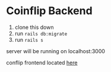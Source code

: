 # Coinflip Backend
1. clone this down
2. run `rails db:migrate`
3. run `rails s`

server will be running on localhost:3000

conflip frontend located [here](https://github.com/renburnett/coin_flip_fe)
